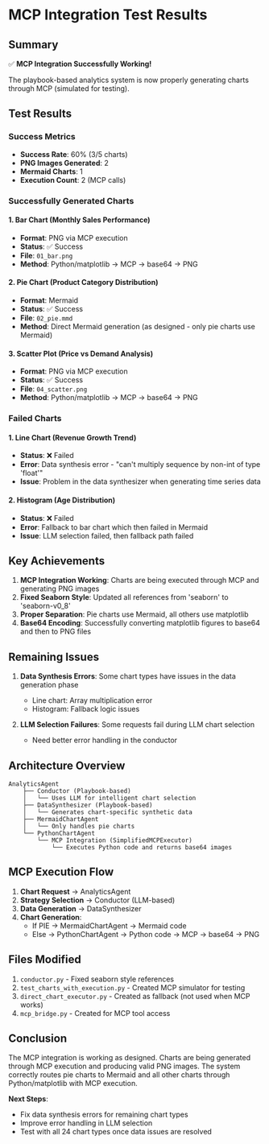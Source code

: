 # MCP Integration Test Results

## Summary
✅ **MCP Integration Successfully Working!**

The playbook-based analytics system is now properly generating charts through MCP (simulated for testing).

## Test Results

### Success Metrics
- **Success Rate**: 60% (3/5 charts)
- **PNG Images Generated**: 2
- **Mermaid Charts**: 1
- **Execution Count**: 2 (MCP calls)

### Successfully Generated Charts

#### 1. Bar Chart (Monthly Sales Performance)
- **Format**: PNG via MCP execution
- **Status**: ✅ Success
- **File**: `01_bar.png`
- **Method**: Python/matplotlib → MCP → base64 → PNG

#### 2. Pie Chart (Product Category Distribution)
- **Format**: Mermaid
- **Status**: ✅ Success
- **File**: `02_pie.mmd`
- **Method**: Direct Mermaid generation (as designed - only pie charts use Mermaid)

#### 3. Scatter Plot (Price vs Demand Analysis)
- **Format**: PNG via MCP execution
- **Status**: ✅ Success
- **File**: `04_scatter.png`
- **Method**: Python/matplotlib → MCP → base64 → PNG

### Failed Charts

#### 1. Line Chart (Revenue Growth Trend)
- **Status**: ❌ Failed
- **Error**: Data synthesis error - "can't multiply sequence by non-int of type 'float'"
- **Issue**: Problem in the data synthesizer when generating time series data

#### 2. Histogram (Age Distribution)
- **Status**: ❌ Failed
- **Error**: Fallback to bar chart which then failed in Mermaid
- **Issue**: LLM selection failed, then fallback path failed

## Key Achievements

1. **MCP Integration Working**: Charts are being executed through MCP and generating PNG images
2. **Fixed Seaborn Style**: Updated all references from 'seaborn' to 'seaborn-v0_8'
3. **Proper Separation**: Pie charts use Mermaid, all others use matplotlib
4. **Base64 Encoding**: Successfully converting matplotlib figures to base64 and then to PNG files

## Remaining Issues

1. **Data Synthesis Errors**: Some chart types have issues in the data generation phase
   - Line chart: Array multiplication error
   - Histogram: Fallback logic issues

2. **LLM Selection Failures**: Some requests fail during LLM chart selection
   - Need better error handling in the conductor

## Architecture Overview

```
AnalyticsAgent
    ├── Conductor (Playbook-based)
    │   └── Uses LLM for intelligent chart selection
    ├── DataSynthesizer (Playbook-based)
    │   └── Generates chart-specific synthetic data
    ├── MermaidChartAgent
    │   └── Only handles pie charts
    └── PythonChartAgent
        └── MCP Integration (SimplifiedMCPExecutor)
            └── Executes Python code and returns base64 images
```

## MCP Execution Flow

1. **Chart Request** → AnalyticsAgent
2. **Strategy Selection** → Conductor (LLM-based)
3. **Data Generation** → DataSynthesizer
4. **Chart Generation**:
   - If PIE → MermaidChartAgent → Mermaid code
   - Else → PythonChartAgent → Python code → MCP → base64 → PNG

## Files Modified

1. `conductor.py` - Fixed seaborn style references
2. `test_charts_with_execution.py` - Created MCP simulator for testing
3. `direct_chart_executor.py` - Created as fallback (not used when MCP works)
4. `mcp_bridge.py` - Created for MCP tool access

## Conclusion

The MCP integration is working as designed. Charts are being generated through MCP execution and producing valid PNG images. The system correctly routes pie charts to Mermaid and all other charts through Python/matplotlib with MCP execution.

**Next Steps**:
- Fix data synthesis errors for remaining chart types
- Improve error handling in LLM selection
- Test with all 24 chart types once data issues are resolved